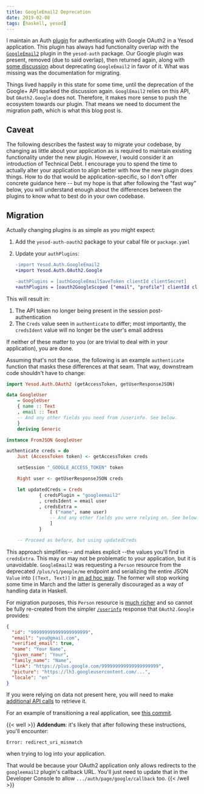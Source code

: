 ```yaml
---
title: GoogleEmail2 Deprecation
date: 2019-02-08
tags: [haskell, yesod]
---
```


I maintain an Auth [plugin][oauth2-google] for authenticating with Google OAuth2
in a Yesod application. This plugin has always had functionality overlap with
the [`GoogleEmail2`][google-email2] plugin in the `yesod-auth` package. Our
Google plugin was present, removed (due to said overlap), then returned again,
along with [some discussion][google-pr] about deprecating `GoogleEmail2` in
favor of it. What was missing was the documentation for migrating.

[oauth2-google]: http://hackage.haskell.org/package/yesod-auth-oauth2-0.6.1.0/docs/Yesod-Auth-OAuth2-Google.html
[google-email2]: http://hackage.haskell.org/package/yesod-auth-1.6.5/docs/Yesod-Auth-GoogleEmail2.html
[google-pr]: https://github.com/thoughtbot/yesod-auth-oauth2/pull/32#issuecomment-110013684

Things lived happily in this state for some time, until the deprecation of the
Google+ API sparked the discussion again. `GooglEmail2` relies on this API, but
`OAuth2.Google` does not. Therefore, it makes more sense to push the ecosystem
towards our plugin. That means we need to document the migration path, which is
what this blog post is.

## Caveat

The following describes the fastest way to migrate your codebase, by changing as
little about your application as is required to maintain existing functionality
under the new plugin. However, I would consider it an introduction of Technical
Debt. I encourage you to spend the time to actually alter your application to
align better with how the new plugin does things. How to do that would be
application-specific, so I don't offer concrete guidance here -- but my hope is
that after following the "fast way" below, you will understand enough about the
differences between the plugins to know what to best do in your own codebase.

## Migration

Actually changing plugins is as simple as you might expect:

1. Add the `yesod-auth-oauth2` package to your cabal file or `package.yaml`
1. Update your `authPlugins`:

   ```diff
   -import Yesod.Auth.GoogleEmail2
   +import Yesod.Auth.OAuth2.Google

   -authPlugins = [authGoogleEmailSaveToken clientId clientSecret]
   +authPlugins = [oauth2GoogleScoped ["email", "profile"] clientId clientSecret]
   ```

This will result in:

1. The API token no longer being present in the session post-authentication
1. The `Creds` value seen in `authenticate` to differ; most importantly, the
   `credsIdent` value will no longer be the user's email address

If neither of these matter to you (or are trivial to deal with in your
application), you are done.

Assuming that's not the case, the following is an example `authenticate`
function that masks these differences at that seam. That way, downstream code
shouldn't have to change:

```hs
import Yesod.Auth.OAuth2 (getAccessToken, getUserResponseJSON)

data GoogleUser
    = GoogleUser
    { name :: Text
    , email :: Text
    -- And any other fields you need from /userinfo. See below.
    }
    deriving Generic

instance FromJSON GoogleUser

authenticate creds = do
    Just (AccessToken token) <- getAccessToken creds

    setSession "_GOOGLE_ACCESS_TOKEN" token

    Right user <- getUserResponseJSON creds

    let updatedCreds = Creds
            { credsPlugin = "googleemail2"
            , credsIdent = email user
            , credsExtra =
                [ ("name", name user)
                -- And any other fields you were relying on. See below.
                ]
            }

    -- Proceed as before, but using updatedCreds
```

This approach simplifies-- and makes explicit --the values you'll find in
`credsExtra`. This may or may not be problematic to your application, but it is
unavoidable. `GoogleEmail2` was requesting a `Person` resource from the
deprecated `/plus/v1/people/me` endpoint and serializing the entire JSON `Value`
into `[(Text, Text)]` in [an ad hoc way][allPersonInfo]. The former will stop
working some time in March and the latter is generally discouraged as a way of
handling data in Haskell.

[allPersonInfo]: http://hackage.haskell.org/package/yesod-auth-1.6.5/docs/src/Yesod.Auth.GoogleEmail2.html#allPersonInfo

For migration purposes, this `Person` resource is [much richer][person] and so
cannot be fully re-created from the simpler [`/userinfo`][userinfo] response
that `OAuth2.Google` provides:

[person]: https://developers.google.com/+/web/api/rest/latest/people#resource
[userinfo]: https://developers.google.com/apis-explorer/#p/oauth2/v2/oauth2.userinfo.get

```json
{
  "id": "999999999999999999999",
  "email": "you@gmail.com",
  "verified_email": true,
  "name": "Your Name",
  "given_name": "Your",
  "family_name": "Name",
  "link": "https://plus.google.com/999999999999999999999",
  "picture": "https://lh3.googleusercontent.com/...",
  "locale": "en"
}
```

If you were relying on data not present here, you will need to make [additional
API calls][people-api] to retrieve it.

[people-api]: https://developers.google.com/people/api/rest/v1/people

For an example of transitioning a real application, see [this commit][commit].

[commit]: https://github.com/snoyberg/haskellers/commit/f77bba90d9684afb532639c68e64449523992535

{{< well >}}
**Addendum**: it's likely that after following these instructions, you'll
encounter:

```
Error: redirect_uri_mismatch
```

when trying to log into your application.

That would be because your OAuth2 application only allows redirects to
the `googleemail2` plugin's callback URL. You'll just need to update that in the
Developer Console to allow `.../auth/page/google/callback` too.
{{< /well >}}
